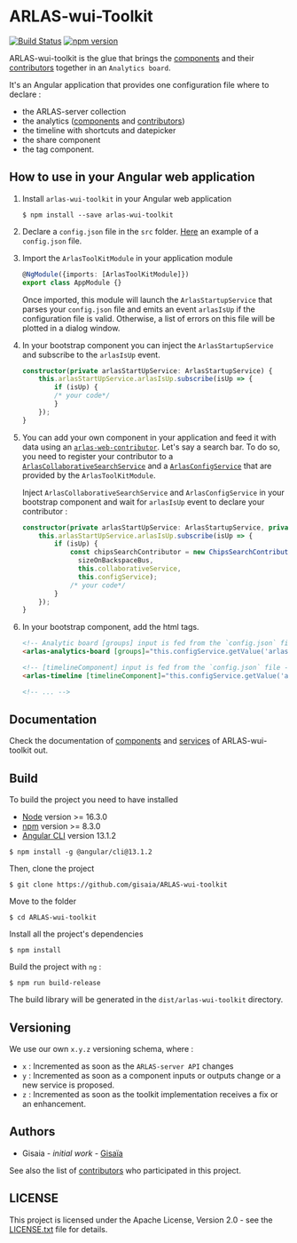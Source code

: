# ARLAS-wui-Toolkit

[![Build Status](https://travis-ci.org/gisaia/ARLAS-wui-toolkit.svg?branch=develop)](https://travis-ci.org/gisaia/ARLAS-wui-toolkit)
[![npm version](https://badge.fury.io/js/arlas-wui-toolkit.svg)](https://badge.fury.io/js/arlas-wui-toolkit)

ARLAS-wui-toolkit is the glue that brings the [components](https://github.com/gisaia/ARLAS-web-components) and their [contributors](https://github.com/gisaia/ARLAS-web-contributors) together in an `Analytics board`.

It's an Angular application that provides one configuration file where to declare :
- the ARLAS-server collection
- the analytics ([components](https://github.com/gisaia/ARLAS-web-components) and [contributors](https://github.com/gisaia/ARLAS-web-contributors))
- the timeline with shortcuts and datepicker
- the share component
- the tag component.


## How to use in your Angular web application

1. Install `arlas-wui-toolkit` in your Angular web application 

    ```shell
    $ npm install --save arlas-wui-toolkit
    ```

2. Declare a `config.json` file in the `src` folder. [Here](https://github.com/gisaia/ARLAS-wui-toolkit/blob/develop/src/config.json) an example of a `config.json` file.

3. Import the `ArlasToolKitModule` in your application module

    ```typescript
    @NgModule({imports: [ArlasToolKitModule]})
    export class AppModule {}
    ```

    Once imported, this module will launch the `ArlasStartupService` that parses your `config.json` file and emits an event `arlasIsUp` if the configuration file is valid. Otherwise, a list of errors on this file will be plotted in a dialog window.

4. In your bootstrap component you can inject the `ArlasStartupService` and subscribe to the `arlasIsUp` event.

    ```typescript
    constructor(private arlasStartUpService: ArlasStartupService) {
        this.arlasStartUpService.arlasIsUp.subscribe(isUp => {
            if (isUp) {
            /* your code*/
            }
        });
    }
    ```

5. You can add your own component in your application and feed it with data using an [`arlas-web-contributor`](https://github.com/gisaia/ARLAS-web-contributors). Let's say a search bar. To do so, you need to register your contributor to a [`ArlasCollaborativeSearchService`](https://docs.arlas.io/classes/ArlasCollaborativesearchService/) and a [`ArlasConfigService`](https://docs.arlas.io/classes/ArlasConfigService/) that are provided by the `ArlasToolKitModule`.

      Inject `ArlasCollaborativeSearchService` and `ArlasConfigService` in your bootstrap component and wait for `arlasIsUp` event to declare your contributor :

      ```typescript
      constructor(private arlasStartUpService: ArlasStartupService, private collaborativeService: ArlasCollaborativeSearchService, private configService: ArlasConfigService) {
          this.arlasStartUpService.arlasIsUp.subscribe(isUp => {
              if (isUp) {
                  const chipsSearchContributor = new ChipsSearchContributor('contributorId',
                    sizeOnBackspaceBus,
                    this.collaborativeService,
                    this.configService);
                  /* your code*/
              }
          });
      }
      ```


6. In your bootstrap component, add the html tags.

    ```html
    <!-- Analytic board [groups] input is fed from the `config.json` file-->
    <arlas-analytics-board [groups]="this.configService.getValue('arlas.web.analytics')"></arlas-analytics-board>

    <!-- [timelineComponent] input is fed from the `config.json` file -->
    <arlas-timeline [timelineComponent]="this.configService.getValue('arlas.web.components.timeline')"></arlas-timeline>

    <!-- ... -->
    ```

## Documentation
Check the documentation of [components](https://docs.arlas.io/classes/AnalyticsBoardComponent/) and [services](https://docs.arlas.io/classes/ArlasStartupService/) of ARLAS-wui-toolkit out.

## Build

To build the project you need to have installed
- [Node](https://nodejs.org/en/) version >= 16.3.0 
- [npm](https://github.com/npm/npm) version >= 8.3.0
- [Angular CLI](https://github.com/angular/angular-cli) version 13.1.2

```
$ npm install -g @angular/cli@13.1.2
```

Then, clone the project

```shell
$ git clone https://github.com/gisaia/ARLAS-wui-toolkit
```

Move to the folder

```shell
$ cd ARLAS-wui-toolkit
```

Install all the project's dependencies

```shell
$ npm install
```

Build the project with `ng` :

```shell
$ npm run build-release
```

The build library will be generated in the `dist/arlas-wui-toolkit` directory. 

## Versioning
We use our own `x.y.z` versioning schema, where :

- `x` : Incremented as soon as the `ARLAS-server API` changes
- `y` : Incremented as soon as a component inputs or outputs change or a new service is proposed.
- `z` : Incremented as soon as the toolkit implementation receives a fix or an enhancement.

## Authors

- Gisaia - *initial work* - [Gisaïa](https://gisaia.com/) 

See also the list of [contributors](https://github.com/gisaia/ARLAS-wui-toolkit/graphs/contributors) who participated in this project.

## LICENSE

This project is licensed under the Apache License, Version 2.0 - see the [LICENSE.txt](https://github.com/gisaia/ARLAS-wui-toolkit/blob/develop/LICENSE.txt) file for details.

